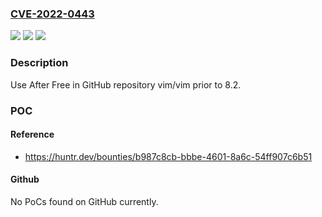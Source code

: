 ### [CVE-2022-0443](https://cve.mitre.org/cgi-bin/cvename.cgi?name=CVE-2022-0443)
![](https://img.shields.io/static/v1?label=Product&message=vim%2Fvim&color=blue)
![](https://img.shields.io/static/v1?label=Version&message=n%2Fa&color=blue)
![](https://img.shields.io/static/v1?label=Vulnerability&message=CWE-416%20Use%20After%20Free&color=brighgreen)

### Description

Use After Free in GitHub repository vim/vim prior to 8.2.

### POC

#### Reference
- https://huntr.dev/bounties/b987c8cb-bbbe-4601-8a6c-54ff907c6b51

#### Github
No PoCs found on GitHub currently.

